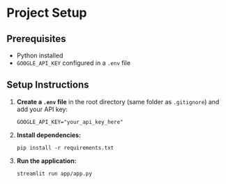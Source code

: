 # Project Setup

## Prerequisites

- Python installed
- `GOOGLE_API_KEY` configured in a `.env` file

## Setup Instructions

1. **Create a `.env` file** in the root directory (same folder as `.gitignore`) and add your API key:

   ```shell
   GOOGLE_API_KEY="your_api_key_here"
   ```

2. **Install dependencies:**

   ```shell
   pip install -r requirements.txt
   ```

3. **Run the application:**

   ```shell
   streamlit run app/app.py
   ```
